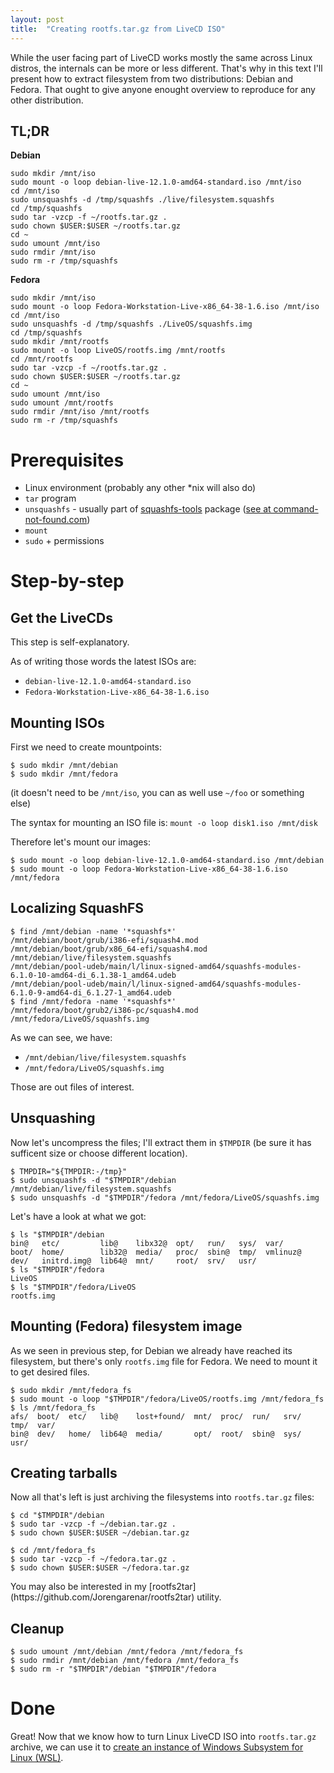 ```yaml
---
layout: post
title:  "Creating rootfs.tar.gz from LiveCD ISO"
---
```


While the user facing part of LiveCD works mostly the same across Linux distros,
the internals can be more or less different. That's why in this text I'll present
how to extract filesystem from two distributions: Debian and Fedora. That ought
to give anyone enought overview to reproduce for any other distribution.

## TL;DR

**Debian**
```
sudo mkdir /mnt/iso
sudo mount -o loop debian-live-12.1.0-amd64-standard.iso /mnt/iso
cd /mnt/iso
sudo unsquashfs -d /tmp/squashfs ./live/filesystem.squashfs
cd /tmp/squashfs
sudo tar -vzcp -f ~/rootfs.tar.gz .
sudo chown $USER:$USER ~/rootfs.tar.gz
cd ~
sudo umount /mnt/iso
sudo rmdir /mnt/iso
sudo rm -r /tmp/squashfs
```

**Fedora**
```
sudo mkdir /mnt/iso
sudo mount -o loop Fedora-Workstation-Live-x86_64-38-1.6.iso /mnt/iso
cd /mnt/iso
sudo unsquashfs -d /tmp/squashfs ./LiveOS/squashfs.img
cd /tmp/squashfs
sudo mkdir /mnt/rootfs
sudo mount -o loop LiveOS/rootfs.img /mnt/rootfs
cd /mnt/rootfs
sudo tar -vzcp -f ~/rootfs.tar.gz .
sudo chown $USER:$USER ~/rootfs.tar.gz
cd ~
sudo umount /mnt/iso
sudo umount /mnt/rootfs
sudo rmdir /mnt/iso /mnt/rootfs
sudo rm -r /tmp/squashfs
```

# Prerequisites

* Linux environment (probably any other \*nix will also do)
* `tar` program
* `unsquashfs` - usually part of [squashfs-tools](https://github.com/plougher/squashfs-tools)
                 package ([see at command-not-found.com](https://command-not-found.com/unsquashfs))
* `mount`
* `sudo` + permissions

# Step-by-step
## Get the LiveCDs

This step is self-explanatory.

As of writing those words the latest ISOs are:
  * `debian-live-12.1.0-amd64-standard.iso`
  * `Fedora-Workstation-Live-x86_64-38-1.6.iso`

## Mounting ISOs

First we need to create mountpoints:
```
$ sudo mkdir /mnt/debian
$ sudo mkdir /mnt/fedora
```
(it doesn't need to be `/mnt/iso`, you can as well use `~/foo` or something else)

The syntax for mounting an ISO file is: `mount -o loop disk1.iso /mnt/disk`

Therefore let's mount our images:
```
$ sudo mount -o loop debian-live-12.1.0-amd64-standard.iso /mnt/debian
$ sudo mount -o loop Fedora-Workstation-Live-x86_64-38-1.6.iso /mnt/fedora
```

## Localizing SquashFS

```
$ find /mnt/debian -name '*squashfs*'
/mnt/debian/boot/grub/i386-efi/squash4.mod
/mnt/debian/boot/grub/x86_64-efi/squash4.mod
/mnt/debian/live/filesystem.squashfs
/mnt/debian/pool-udeb/main/l/linux-signed-amd64/squashfs-modules-6.1.0-10-amd64-di_6.1.38-1_amd64.udeb
/mnt/debian/pool-udeb/main/l/linux-signed-amd64/squashfs-modules-6.1.0-9-amd64-di_6.1.27-1_amd64.udeb
$ find /mnt/fedora -name '*squashfs*'
/mnt/fedora/boot/grub2/i386-pc/squash4.mod
/mnt/fedora/LiveOS/squashfs.img
```

As we can see, we have:
  * `/mnt/debian/live/filesystem.squashfs`
  * `/mnt/fedora/LiveOS/squashfs.img`

Those are out files of interest.

## Unsquashing

Now let's uncompress the files; I'll extract them in `$TMPDIR`
(be sure it has sufficent size or choose different location).

```
$ TMPDIR="${TMPDIR:-/tmp}"
$ sudo unsquashfs -d "$TMPDIR"/debian /mnt/debian/live/filesystem.squashfs
$ sudo unsquashfs -d "$TMPDIR"/fedora /mnt/fedora/LiveOS/squashfs.img
```

Let's have a look at what we got:
```
$ ls "$TMPDIR"/debian
bin@   etc/         lib@    libx32@  opt/   run/   sys/  var/
boot/  home/        lib32@  media/   proc/  sbin@  tmp/  vmlinuz@
dev/   initrd.img@  lib64@  mnt/     root/  srv/   usr/
$ ls "$TMPDIR"/fedora
LiveOS
$ ls "$TMPDIR"/fedora/LiveOS
rootfs.img
```

## Mounting (Fedora) filesystem image

As we seen in previous step, for Debian we already have reached
its filesystem, but there's only `rootfs.img` file for Fedora.
We need to mount it to get desired files.

```
$ sudo mkdir /mnt/fedora_fs
$ sudo mount -o loop "$TMPDIR"/fedora/LiveOS/rootfs.img /mnt/fedora_fs
$ ls /mnt/fedora_fs
afs/  boot/  etc/   lib@    lost+found/  mnt/  proc/  run/   srv/  tmp/  var/
bin@  dev/   home/  lib64@  media/       opt/  root/  sbin@  sys/  usr/
```

## Creating tarballs

Now all that's left is just archiving the filesystems into `rootfs.tar.gz` files:

```
$ cd "$TMPDIR"/debian
$ sudo tar -vzcp -f ~/debian.tar.gz .
$ sudo chown $USER:$USER ~/debian.tar.gz
```

```
$ cd /mnt/fedora_fs
$ sudo tar -vzcp -f ~/fedora.tar.gz .
$ sudo chown $USER:$USER ~/fedora.tar.gz
```

<aside markdown="1">
You may also be interested in my [rootfs2tar](https://github.com/Jorengarenar/rootfs2tar) utility.
</aside>

## Cleanup

```
$ sudo umount /mnt/debian /mnt/fedora /mnt/fedora_fs
$ sudo rmdir /mnt/debian /mnt/fedora /mnt/fedora_fs
$ sudo rm -r "$TMPDIR"/debian "$TMPDIR"/fedora
```

# Done

Great! Now that we know how to turn Linux LiveCD ISO into `rootfs.tar.gz` archive,
we can use it to [create an instance of Windows Subsystem for Linux
(WSL)](https://learn.microsoft.com/en-us/windows/wsl/use-custom-distro#import-the-tar-file-into-wsl).
